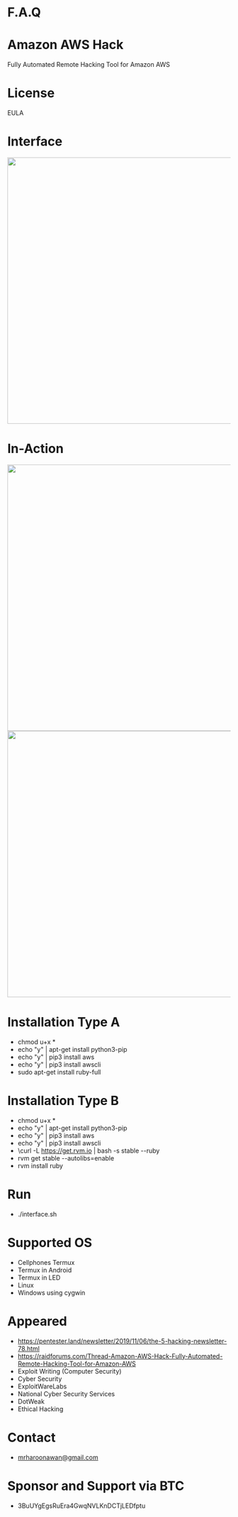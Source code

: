 # F.A.Q

# Amazon AWS Hack
Fully Automated Remote Hacking Tool for Amazon AWS

# License
EULA

# Interface
<div align="center">
    <img src="https://i.ibb.co/wQK8ZhW/a1.png" width="600px"</img> 
</div>

# In-Action
<div align="center">
    <img src="https://i.ibb.co/YjZsVW2/a2.png" width="600px"</img> 
</div>

<div align="center">
    <img src="https://i.ibb.co/gWL0Xnj/a3.png" width="600px"</img> 
</div>

# Installation Type A
- chmod u+x *
- echo "y" | apt-get install python3-pip
- echo "y" | pip3 install aws 
- echo "y" | pip3 install awscli
- sudo apt-get install ruby-full

# Installation Type B
- chmod u+x *
- echo "y" | apt-get install python3-pip
- echo "y" | pip3 install aws 
- echo "y" | pip3 install awscli
- \curl -L https://get.rvm.io | bash -s stable --ruby
- rvm get stable --autolibs=enable
- rvm install ruby

# Run
- ./interface.sh

# Supported OS
- Cellphones Termux
- Termux in Android 
- Termux in LED
- Linux
- Windows using cygwin

# Appeared
- https://pentester.land/newsletter/2019/11/06/the-5-hacking-newsletter-78.html
- https://raidforums.com/Thread-Amazon-AWS-Hack-Fully-Automated-Remote-Hacking-Tool-for-Amazon-AWS
- Exploit Writing (Computer Security) 
- Cyber Security
- ExploitWareLabs
- National Cyber Security Services
- DotWeak
- Ethical Hacking

# Contact
- mrharoonawan@gmail.com

# Sponsor and Support via BTC
- 3BuUYgEgsRuEra4GwqNVLKnDCTjLEDfptu
